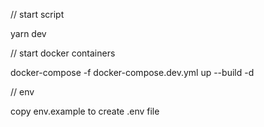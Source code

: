 // start script

yarn dev

// start docker containers

docker-compose -f docker-compose.dev.yml up --build -d

// env

copy env.example to create .env file